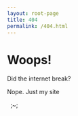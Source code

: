 ```yaml
---
layout: root-page
title: 404
permalink: /404.html
---
```


# Woops!

Did the internet break?

Nope. Just my site

 &nbsp; ;~;